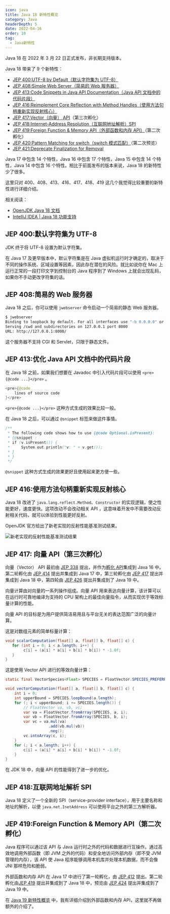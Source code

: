 ```yaml
---
icon: java
title: Java 18 新特性概览
category: Java
headerDepth: 5
date: 2022-04-16
order: 10
tag:
  - Java新特性
---
```


Java 18 在 2022 年 3 月 22 日正式发布，非长期支持版本。

<!-- more -->

Java 18 带来了 9 个新特性：

- [JEP 400:UTF-8 by Default（默认字符集为 UTF-8）](https://openjdk.java.net/jeps/400)
- [JEP 408:Simple Web Server（简易的 Web 服务器）](https://openjdk.java.net/jeps/408)
- [JEP 413:Code Snippets in Java API Documentation（Java API 文档中的代码片段）](https://openjdk.java.net/jeps/413)
- [JEP 416:Reimplement Core Reflection with Method Handles（使用方法句柄重新实现反射核心）](https://openjdk.java.net/jeps/416)
- [JEP 417:Vector（向量） API](https://openjdk.java.net/jeps/417)（第三次孵化）
- [JEP 418:Internet-Address Resolution（互联网地址解析）SPI](https://openjdk.java.net/jeps/418)
- [JEP 419:Foreign Function & Memory API（外部函数和内存 API）](https://openjdk.java.net/jeps/419)（第二次孵化）
- [JEP 420:Pattern Matching for switch（switch 模式匹配）](https://openjdk.java.net/jeps/420)（第二次预览）
- [JEP 421:Deprecate Finalization for Removal](https://openjdk.java.net/jeps/421)

Java 17 中包含 14 个特性，Java 16 中包含 17 个特性，Java 15 中包含 14 个特性，Java 14 中包含 16 个特性。相比于前面发布的版本来说，Java 18 的新特性少了很多。

这里只对 400、408、413、416、417、418、419 这几个我觉得比较重要的新特性进行详细介绍。

相关阅读：

- [OpenJDK Java 18 文档](https://openjdk.java.net/projects/jdk/18/)
- [IntelliJ IDEA | Java 18 功能支持](https://mp.weixin.qq.com/s/PocFKR9z9u7-YCZHsrA5kQ)

## JEP 400:默认字符集为 UTF-8

JDK 终于将 UTF-8 设置为默认字符集。

在 Java 17 及更早版本中，默认字符集是在 Java 虚拟机运行时才确定的，取决于不同的操作系统、区域设置等因素，因此存在潜在的风险。就比如说你在 Mac 上运行正常的一段打印文字到控制台的 Java 程序到了 Windows 上就会出现乱码，如果你不手动更改字符集的话。

## JEP 408:简易的 Web 服务器

Java 18 之后，你可以使用 `jwebserver` 命令启动一个简易的静态 Web 服务器。

```bash
$ jwebserver
Binding to loopback by default. For all interfaces use "-b 0.0.0.0" or "-b ::".
Serving /cwd and subdirectories on 127.0.0.1 port 8000
URL: http://127.0.0.1:8000/
```

这个服务器不支持 CGI 和 Servlet，只限于静态文件。

## JEP 413:优化 Java API 文档中的代码片段

在 Java 18 之前，如果我们想要在 Javadoc 中引入代码片段可以使用 `<pre>{@code ...}</pre>` 。

```java
<pre>{@code
    lines of source code
}</pre>
```

`<pre>{@code ...}</pre>` 这种方式生成的效果比较一般。

在 Java 18 之后，可以通过 `@snippet` 标签来做这件事情。

```java
/**
 * The following code shows how to use {@code Optional.isPresent}:
 * {@snippet :
 * if (v.isPresent()) {
 *     System.out.println("v: " + v.get());
 * }
 * }
 */
```

`@snippet` 这种方式生成的效果更好且使用起来更方便一些。

## JEP 416:使用方法句柄重新实现反射核心

Java 18 改进了 `java.lang.reflect.Method`、`Constructor` 的实现逻辑，使之性能更好，速度更快。这项改动不会改动相关 API ，这意味着开发中不需要改动反射相关代码，就可以体验到性能更好反射。

OpenJDK 官方给出了新老实现的反射性能基准测试结果。

![新老实现的反射性能基准测试结果](https://oss.javaguide.cn/github/javaguide/java/new-features/JEP416Benchmark.png)

## JEP 417: 向量 API（第三次孵化）

向量（Vector） API 最初由 [JEP 338](https://openjdk.java.net/jeps/338) 提出，并作为[孵化 API](http://openjdk.java.net/jeps/11)集成到 Java 16 中。第二轮孵化由 [JEP 414](https://openjdk.java.net/jeps/414) 提出并集成到 Java 17 中，第三轮孵化由 [JEP 417](https://openjdk.java.net/jeps/417) 提出并集成到 Java 18 中，第四轮由 [JEP 426](https://openjdk.java.net/jeps/426) 提出并集成到了 Java 19 中。

向量计算由对向量的一系列操作组成。向量 API 用来表达向量计算，该计算可以在运行时可靠地编译为支持的 CPU 架构上的最佳向量指令，从而实现优于等效标量计算的性能。

向量 API 的目标是为用户提供简洁易用且与平台无关的表达范围广泛的向量计算。

这是对数组元素的简单标量计算：

```java
void scalarComputation(float[] a, float[] b, float[] c) {
   for (int i = 0; i < a.length; i++) {
        c[i] = (a[i] * a[i] + b[i] * b[i]) * -1.0f;
   }
}
```

这是使用 Vector API 进行的等效向量计算：

```java
static final VectorSpecies<Float> SPECIES = FloatVector.SPECIES_PREFERRED;

void vectorComputation(float[] a, float[] b, float[] c) {
    int i = 0;
    int upperBound = SPECIES.loopBound(a.length);
    for (; i < upperBound; i += SPECIES.length()) {
        // FloatVector va, vb, vc;
        var va = FloatVector.fromArray(SPECIES, a, i);
        var vb = FloatVector.fromArray(SPECIES, b, i);
        var vc = va.mul(va)
                   .add(vb.mul(vb))
                   .neg();
        vc.intoArray(c, i);
    }
    for (; i < a.length; i++) {
        c[i] = (a[i] * a[i] + b[i] * b[i]) * -1.0f;
    }
}

```

在 JDK 18 中，向量 API 的性能得到了进一步的优化。

## JEP 418:互联网地址解析 SPI

Java 18 定义了一个全新的 SPI（service-provider interface），用于主要名称和地址的解析，以便 `java.net.InetAddress` 可以使用平台之外的第三方解析器。

## JEP 419:Foreign Function & Memory API（第二次孵化）

Java 程序可以通过该 API 与 Java 运行时之外的代码和数据进行互操作。通过高效地调用外部函数（即 JVM 之外的代码）和安全地访问外部内存（即不受 JVM 管理的内存），该 API 使 Java 程序能够调用本机库并处理本机数据，而不会像 JNI 那样危险和脆弱。

外部函数和内存 API 在 Java 17 中进行了第一轮孵化，由 [JEP 412](https://openjdk.java.net/jeps/412) 提出。第二轮孵化由[JEP 419](https://openjdk.org/jeps/419) 提出并集成到了 Java 18 中，预览由 [JEP 424](https://openjdk.org/jeps/424) 提出并集成到了 Java 19 中。

在  [Java 19 新特性概览](./java19.md) 中，我有详细介绍到外部函数和内存 API，这里就不再做额外的介绍了。
